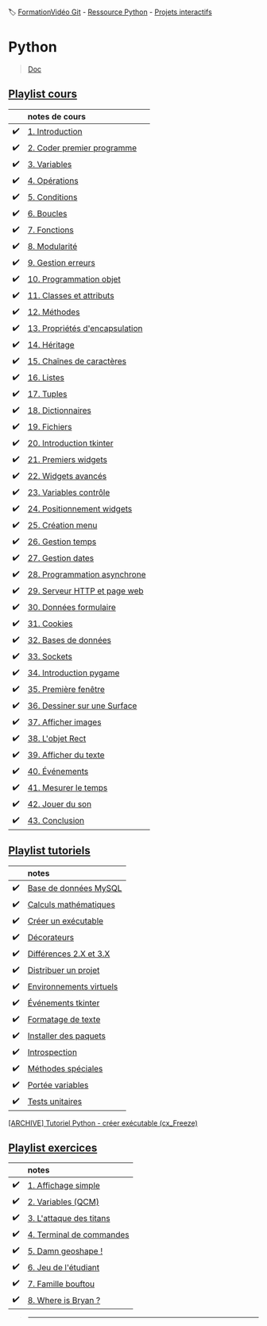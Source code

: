 :label: [FormationVidéo Git](https://github.com/jasonchampagne/FormationVideo) - [Ressource Python](https://github.com/jasonchampagne/FormationVideo/tree/master/Ressources/Python) - [Projets interactifs](https://github.com/jasonchampagne/FormationVideo/tree/master/Projets/Interactifs)

# Python
> [Doc](https://docs.python.org/fr/3/)  

## [Playlist cours](https://github.com/jasonchampagne/FormationVideo/blob/master/Playlists/python-cours.md)  

||notes de cours|
|-|:-|
|:heavy_check_mark:|[1. Introduction](cours/001_intoduction/note.md)
|:heavy_check_mark:|[2. Coder premier programme](cours/002_coder_premier_programme/note.md)
|:heavy_check_mark:|[3. Variables](cours/003_variables/note.md)
|:heavy_check_mark:|[4. Opérations](cours/004_opérations/note.md)
|:heavy_check_mark:|[5. Conditions](cours/005_conditions/note.md)
|:heavy_check_mark:|[6. Boucles](cours/006_boucles/note.md)
|:heavy_check_mark:|[7. Fonctions](cours/007_fonctions/note.md)
|:heavy_check_mark:|[8. Modularité](cours/008_modularité/note.md)
|:heavy_check_mark:|[9. Gestion erreurs](cours/009_gestion_erreurs/note.md)
|:heavy_check_mark:|[10. Programmation objet](cours/010_programmation_objet/note.md)
|:heavy_check_mark:|[11. Classes et attributs](cours/011_classes_et_attributs/note.md)
|:heavy_check_mark:|[12. Méthodes](cours/012_méthodes/note.md)
|:heavy_check_mark:|[13. Propriétés d'encapsulation](cours/013_proprietes_d'encapsulation/note.md)
|:heavy_check_mark:|[14. Héritage](cours/014_héritage/note.md)
|:heavy_check_mark:|[15. Chaînes de caractères](cours/015_chaînes_de_caractères/note.md)
|:heavy_check_mark:|[16. Listes](cours/016_listes/note.md)
|:heavy_check_mark:|[17. Tuples](cours/017_tuples/note.md)
|:heavy_check_mark:|[18. Dictionnaires](cours/018_dictionnaires/note.md)
|:heavy_check_mark:|[19. Fichiers](cours/019_fichiers/note.md)
|:heavy_check_mark:|[20. Introduction tkinter](cours/020_introduction_tkinter/note.md)
|:heavy_check_mark:|[21. Premiers widgets](cours/021_premiers_widgets/note.md)
|:heavy_check_mark:|[22. Widgets avancés](cours/022_widgets_avancés/note.md)
|:heavy_check_mark:|[23. Variables contrôle](cours/023_variables_contrôle/note.md)
|:heavy_check_mark:|[24. Positionnement widgets](cours/024_positionnement_widgets/note.md)
|:heavy_check_mark:|[25. Création menu](cours/025_création_menu/note.md)
|:heavy_check_mark:|[26. Gestion temps](cours/026_gestion_temps/note.md)
|:heavy_check_mark:|[27. Gestion dates](cours/027_gestion_dates/note.md)
|:heavy_check_mark:|[28. Programmation asynchrone](cours/028_programmation_asynchrone/note.md)
|:heavy_check_mark:|[29. Serveur HTTP et page web](cours/029_serveur_HTTP_et_page_web/note.md)
|:heavy_check_mark:|[30. Données formulaire](cours/030_données_formulaire/note.md)
|:heavy_check_mark:|[31. Cookies](cours/031_cookies/note.md)
|:heavy_check_mark:|[32. Bases de données](cours/032_base_de_données/note.md)
|:heavy_check_mark:|[33. Sockets](cours/033_sockets/note.md)
|:heavy_check_mark:|[34. Introduction pygame](cours/034_introduction_pygame/note.md)
|:heavy_check_mark:|[35. Première fenêtre](cours/035_première_fenêtre/note.md)
|:heavy_check_mark:|[36. Dessiner sur une Surface](cours/036_dessiner_sur_une_Surface/note.md)
|:heavy_check_mark:|[37. Afficher images](cours/037_afficher_images/note.md)
|:heavy_check_mark:|[38. L'objet Rect](cours/038_l'objet_Rect/note.md)
|:heavy_check_mark:|[39. Afficher du texte](cours/039_afficher_du_texte/note.md)
|:heavy_check_mark:|[40. Événements](cours/040_évenements/note.md)
|:heavy_check_mark:|[41. Mesurer le temps](cours/041_mesurer_le_temps/note.md)
|:heavy_check_mark:|[42. Jouer du son](cours/042_jouer_du_son/note.md)
|:heavy_check_mark:|[43. Conclusion](cours/043_conclusion/note.md)

## [Playlist tutoriels](https://github.com/jasonchampagne/FormationVideo/blob/master/Playlists/python-tutoriels.md)

||notes|
|-|:-|
|:heavy_check_mark:|[Base de données MySQL](tutos/Base_de_données_MySQL.md)
|:heavy_check_mark:|[Calculs mathématiques](tutos/Calculs_mathématiques.md)
|:heavy_check_mark:|[Créer un exécutable](tutos/Créer_un_exécutable.md)
|:heavy_check_mark:|[Décorateurs](tutos/Décorateurs.md)
|:heavy_check_mark:|[Différences 2.X et 3.X](tutos/Différences_2X_et_3X.md)
|:heavy_check_mark:|[Distribuer un projet](tutos/Distribuer_un_projet.md)
|:heavy_check_mark:|[Environnements virtuels](tutos/Environnements_virtuels.md)
|:heavy_check_mark:|[Événements tkinter](tutos/Événements_tkinter.md)
|:heavy_check_mark:|[Formatage de texte](tutos/Formatage_de_texte.md)
|:heavy_check_mark:|[Installer des paquets](tutos/Installer_des_paquets.md)
|:heavy_check_mark:|[Introspection](tutos/Introspection.md)
|:heavy_check_mark:|[Méthodes spéciales](tutos/Méthodes_spéciales.md)
|:heavy_check_mark:|[Portée variables](tutos/Portée_variables.md)
|:heavy_check_mark:|[Tests unitaires](tutos/Tests_unitaires.md)

[[ARCHIVE] Tutoriel Python - créer exécutable (cx_Freeze)](https://www.youtube.com/watch?v=essSa78iv-A&list=PLrSOXFDHBtfG0Fb0g--43a0b47e9hrwlB&index=29)

## [Playlist exercices](https://github.com/jasonchampagne/FormationVideo/blob/master/Playlists/python-exercices.md)

||notes|
|-|:-|
|:heavy_check_mark:|[1. Affichage simple](exos/01_Affichage_simple/main.py)
|:heavy_check_mark:|[2. Variables (QCM)](exos/02_Variables_QCM/main.py)
|:heavy_check_mark:|[3. L'attaque des titans](exos/03_Attaque_des_titans/main.py)
|:heavy_check_mark:|[4. Terminal de commandes](exos/04_Terminal_de_commandes/main.py)
|:heavy_check_mark:|[5. Damn geoshape !](exos/05_Damn_geoshape/main.py)
|:heavy_check_mark:|[6. Jeu de l'étudiant](exos/06_Jeu_de_l_étudiant/main.py)
|:heavy_check_mark:|[7. Famille bouftou](exos/07_Famille_bouftou/main.py)
|:heavy_check_mark:|[8. Where is Bryan ?](exos/08_Where_is_Bryan/main.py)

> -----------------------

<!--

+ [](#)

-->